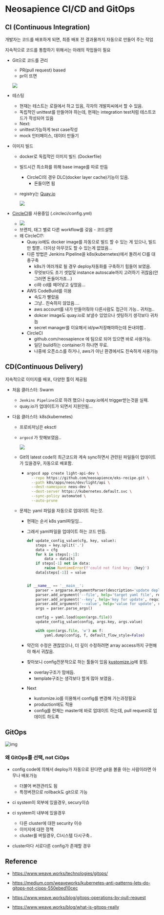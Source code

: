 # Neosapience CI/CD and GitOps



## CI (Continuous Integration)

개발자는 코드를 배포하게 되면, 최종 배포 전 결과물까지 자동으로 만들어 주는 작업

지속적으로 코드를 통합하기 위해서는 아래의 작업들이 필요

* Git으로 코드를 관리
  * PR(pull request) based
  * pr이 뜨면
  
  ![](img/cicd-pr.png)
  
* 테스팅
  * 현재는 테스트는 로컬에서 하고 있음, 각자의 개발피씨에서 할 수 있음.
  * 독립적인 unittest를 만들어야 하는데, 현재는 integration test처럼 테스트코드가 작성되어 있음
  *  Next:
    * unittest가능하게 test case작성
    * mock 인터페이스, 데이터 만들기
  
* 이미지 빌드
  * docker로 독립적인 이미지 빌드 (Dockerfile)
  
  * 빌드시간 최소화를 위해 base image를 따로 만듬
    
    * CircleCI의 경우 DLC(docker layer cache)기능이 있음. 
      * 돈들이면 됨
    
  * registry는 [Quay.io](https://quay.io/repository/neos/light-api?tab=tags)
  
    ![](img/cicd-quay.png)
  
* [CircleCI](https://circleci.com/gh/neosapience/light)를 사용중임 (.circleci/config.yml)

  * ![](img/cicd-circleci.png)
  * 브랜치, 태그 별로 다른 workflow를 갖음 - 코드설명
  * 왜 CircleCI?:
    * Quay.io에도 docker image를 자동으로 빌드 할 수 있는 게 있으나, 빌드만 할뿐.. 더이상 아무것도 할 수 있는게 없었음...
    * 다른 방법은 Jenkins Pipeline을 k8s(kubernetes)에서 돌려서 CI를 대충구축
      * k8s가 여러개로 될 경우 deploy자동화를 구축하기 힘들어 보였음.
      * 무엇보다도 초기 셋업및 instance autoscale까지 고려하기 귀찮음(안그러면 돈들어가죠...)
      * ci와 cd를 떼어넣고 싶었음...
    * AWS CodeBuild를 이용
      * 속도가 빨랐음
      * 그냥.. 친숙하지 않았음….
      * aws account를 내가 만들어줘야 다른사람도 접근이 가능.. 귀차늠..
      * dokcer image도 quay.io로 보낼수 있었으나 셋팅하기 생각보다 귀차늠
      * secret manager를 이요해서 id/pw저장해야하는데 돈내야함.. 
    * CircleCI
      * github.com/neosapience 에 팀으로 되어 있으면 바로 사용가능.
      * 일단 build하는 container가 하나면 무료.
      * 나중에 오픈소스를 하거나, aws가 아닌 환경에서도 친숙하게 사용가능





## CD(Continuous Delivery)

지속적으로 이미지를 배포, 다양한 툴이 제공됨

* 처음 클러스터: Swarm
  * `Jenkins Pipeline`으로 하려 했으나 quay.io에서 trigger받는것을 실패.
  * quay.io가 업데이트가 되면서 지원안됨… 

* 다음 클러스터: k8s(kubernetes)

  * 프로비저닝은 eksctl

  * `argocd` 가 핫해보였음..

    ![](img/cicd-argocd.png)

  * Git의 latest code의 최근코드와 계속 sync하면서 관련된 파일들이 업데이트가 있을경우, 자동으로 배포함.

    * ```bash
      argocd app create light-api-dev \
        --repo https://github.com/neosapience/eks-recipe.git \
        --path k8s/apps/neos/dev/light/api \
        --dest-namespace neos-dev \
        --dest-server https://kubernetes.default.svc \
        --sync-policy automated \
        --auto-prune
      ```

  * 문제는 yaml 파일을 자동으로 업데이트 하는것.

    * 현재는 순서 k8s yaml파일임...
    
    * 그래서 yaml파일을 업데이트 하는 코드 만듬.
    
      ```python
      def update_config_value(cfg, key, value):
          steps = key.split('.')
          data = cfg
          for k in steps[:-1]:
              data = data[k]
          if steps[-1] not in data:
              raise RuntimeError(f'could not find key: {key}')
          data[steps[-1]] = value
      
      
      if __name__ == '__main__':
          parser = argparse.ArgumentParser(description='update deployment sha')
          parser.add_argument('--file', help='target yaml file', required=True)
          parser.add_argument('--key', help='key for update', required=True)
          parser.add_argument('--value', help='value for update', required=True)
          args = parser.parse_args()
      
          config = yaml.load(open(args.file))
          update_config_value(config, args.key, args.value)
      
          with open(args.file, 'w') as f:
              yaml.dump(config, f, default_flow_style=False)
      
      
      ```
    
    * 약간의 수정은 괜찮았으나, 더 깊이 수정하려면 array access까지 구현해야 해서 귀찮음.
    
    * 찾아보니 config전문적으로 하는 툴들이 있음 [kustomize.io](https://kustomize.io)에 꽂힘.
    
      * overlay구조가 맘에듬.
      * template구조는 생각보다 할게 많아 보였음..
    
    * Next
    
      * kustomize.io를 이용해서 config를 변경해 가는과정필요
      * production에도 적용
      * config를 현재는 master에 바로 업데이트 하는데, pull request로 업데이트 하도록





## GitOps

![img](https://images.contentstack.io/v3/assets/blt300387d93dabf50e/bltcc4877814a615ae1/5c9cdf30ce43ee193330f044/download)

### 왜 GitOps를 선택, not CiOps

* config code에 의해서 deploy가 자동으로 된다면 git을 볼줄 아는 사람이라면 아무나 배포가능

  * 더불어 버젼관리도 됨
  * 특정버젼으로 rollback도 git으로 가능

* ci system이 외부에 있을경우, secury이슈

* ci system이 내부에 있을경우

  * 다른 cluster에 대한 security 이슈
  * 이미지에 대한 정책
  * cluster를 버릴경우, CI시스템 다시구축..

* cluster마다 서로다른 config가 존재할 경우

  





## Reference

* <https://www.weave.works/technologies/gitops/>
* https://medium.com/weaveworks/kubernetes-anti-patterns-lets-do-gitops-not-ciops-550ebed10cec

* <https://www.weave.works/blog/gitops-operations-by-pull-request>
* <https://www.weave.works/blog/what-is-gitops-really>